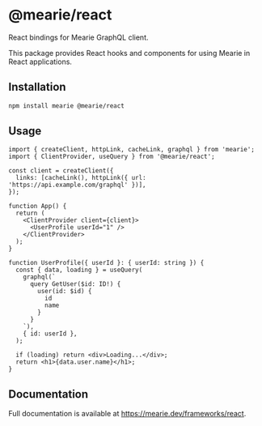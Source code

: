 # @mearie/react

React bindings for Mearie GraphQL client.

This package provides React hooks and components for using Mearie in React
applications.

## Installation

```bash
npm install mearie @mearie/react
```

## Usage

```tsx
import { createClient, httpLink, cacheLink, graphql } from 'mearie';
import { ClientProvider, useQuery } from '@mearie/react';

const client = createClient({
  links: [cacheLink(), httpLink({ url: 'https://api.example.com/graphql' })],
});

function App() {
  return (
    <ClientProvider client={client}>
      <UserProfile userId="1" />
    </ClientProvider>
  );
}

function UserProfile({ userId }: { userId: string }) {
  const { data, loading } = useQuery(
    graphql(`
      query GetUser($id: ID!) {
        user(id: $id) {
          id
          name
        }
      }
    `),
    { id: userId },
  );

  if (loading) return <div>Loading...</div>;
  return <h1>{data.user.name}</h1>;
}
```

## Documentation

Full documentation is available at <https://mearie.dev/frameworks/react>.
